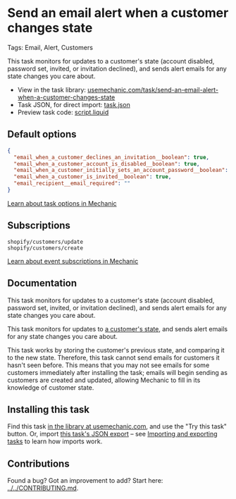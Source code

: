 # Send an email alert when a customer changes state

Tags: Email, Alert, Customers

This task monitors for updates to a customer's state (account disabled, password set, invited, or invitation declined), and sends alert emails for any state changes you care about.

* View in the task library: [usemechanic.com/task/send-an-email-alert-when-a-customer-changes-state](https://usemechanic.com/task/send-an-email-alert-when-a-customer-changes-state)
* Task JSON, for direct import: [task.json](../../tasks/send-an-email-alert-when-a-customer-changes-state.json)
* Preview task code: [script.liquid](./script.liquid)

## Default options

```json
{
  "email_when_a_customer_declines_an_invitation__boolean": true,
  "email_when_a_customer_account_is_disabled__boolean": true,
  "email_when_a_customer_initially_sets_an_account_password__boolean": true,
  "email_when_a_customer_is_invited__boolean": true,
  "email_recipient__email_required": ""
}
```

[Learn about task options in Mechanic](https://docs.usemechanic.com/article/471-task-options)

## Subscriptions

```liquid
shopify/customers/update
shopify/customers/create
```

[Learn about event subscriptions in Mechanic](https://docs.usemechanic.com/article/408-subscriptions)

## Documentation

This task monitors for updates to a customer's state (account disabled, password set, invited, or invitation declined), and sends alert emails for any state changes you care about.

This task monitors for updates to [a customer's state](https://help.shopify.com/en/api/graphql-admin-api/reference/enum/customerstate), and sends alert emails for any state changes you care about.

This task works by storing the customer's previous state, and comparing it to the new state. Therefore, this task cannot send emails for customers it hasn't seen before. This means that you may not see emails for some customers immediately after installing the task; emails will begin sending as customers are created and updated, allowing Mechanic to fill in its knowledge of customer state.

## Installing this task

Find this task [in the library at usemechanic.com](https://usemechanic.com/task/send-an-email-alert-when-a-customer-changes-state), and use the "Try this task" button. Or, import [this task's JSON export](../../tasks/send-an-email-alert-when-a-customer-changes-state.json) – see [Importing and exporting tasks](https://docs.usemechanic.com/article/505-importing-and-exporting-tasks) to learn how imports work.

## Contributions

Found a bug? Got an improvement to add? Start here: [../../CONTRIBUTING.md](../../CONTRIBUTING.md).
